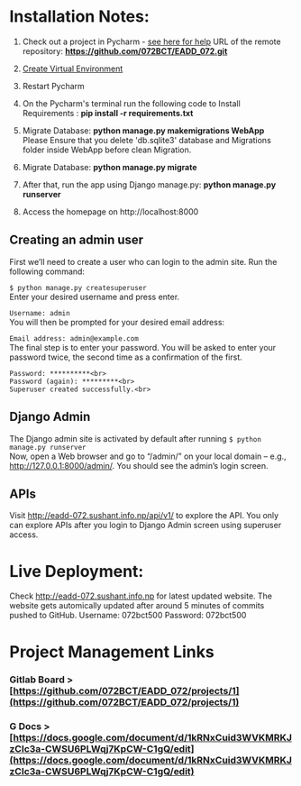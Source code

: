 # Installation Notes:
1. Check out a project in Pycharm - [see here for help](Open%20lms%20folder%20using%20Pycharm)
URL of the remote repository: **https://github.com/072BCT/EADD_072.git**
4.  [Create Virtual Environment](https://www.jetbrains.com/help/pycharm-edu/creating-virtual-environment.html)
5. Restart Pycharm
6. On the Pycharm's terminal run the following code to Install Requirements : **pip install -r requirements.txt**

7.  Migrate Database: **python manage.py makemigrations WebApp** <br>
Please Ensure that you delete 'db.sqlite3' database and Migrations folder inside WebApp before clean Migration.
8. Migrate Database: **python manage.py migrate**
9. After that, run the app using Django manage.py: **python manage.py runserver**
10. Access the homepage on     http://localhost:8000
 
## Creating an admin user
First we’ll need to create a user who can login to the admin site. Run the following command:

`$ python manage.py createsuperuser` <br>
Enter your desired username and press enter. <br>

`Username: admin ` <br>
You will then be prompted for your desired email address: <br>

`Email address: admin@example.com` <br>
The final step is to enter your password. You will be asked to enter your password twice, the second time as a confirmation of the first. <br>

```
Password: **********<br>
Password (again): *********<br>
Superuser created successfully.<br>
```


## Django Admin
The Django admin site is activated by default after running `$ python manage.py runserver`<br>
Now, open a Web browser and go to “/admin/” on your local domain – e.g., http://127.0.0.1:8000/admin/. You should see the admin’s login screen.


## APIs
Visit http://eadd-072.sushant.info.np/api/v1/ to explore the API. You only can explore APIs after you login to Django Admin screen using superuser access.


# Live Deployment:
Check  http://eadd-072.sushant.info.np for latest updated website. The website gets automically updated after around 5 minutes of commits pushed to GitHub.
Username: 072bct500 Password: 072bct500

# Project Management Links
### Gitlab Board > [https://github.com/072BCT/EADD_072/projects/1](https://github.com/072BCT/EADD_072/projects/1)
### G Docs > [https://docs.google.com/document/d/1kRNxCuid3WVKMRKJzClc3a-CWSU6PLWqj7KpCW-C1gQ/edit](https://docs.google.com/document/d/1kRNxCuid3WVKMRKJzClc3a-CWSU6PLWqj7KpCW-C1gQ/edit)


